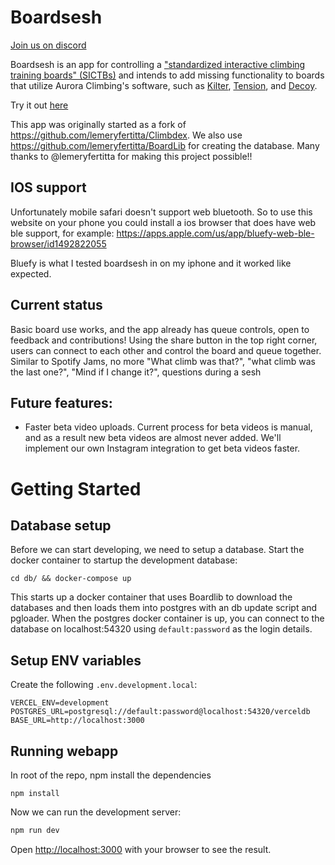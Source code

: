 # Boardsesh

[Join us on discord](https://discord.gg/YXA8GsXfQK)

Boardsesh is an app for controlling a ["standardized interactive climbing training boards" (SICTBs)](https://gearjunkie.com/climbing/kilter-moon-grasshopper-more-interactive-climbing-training-boards-explained) and intends to add missing functionality to boards that utilize Aurora Climbing's software, such as [Kilter](https://settercloset.com/pages/the-kilter-board),
[Tension](https://tensionclimbing.com/product/tension-board-sets/), and [Decoy](https://decoy-holds.com/pages/decoy-board).

Try it out [here](https://www.boardsesh.com/)

This app was originally started as a fork of https://github.com/lemeryfertitta/Climbdex.
We also use https://github.com/lemeryfertitta/BoardLib for creating the database.
Many thanks to @lemeryfertitta for making this project possible!!

## IOS support

Unfortunately mobile safari doesn't support web bluetooth. So to use this website on your phone you could install a ios browser that does have web ble support, for example: https://apps.apple.com/us/app/bluefy-web-ble-browser/id1492822055

Bluefy is what I tested boardsesh in on my iphone and it worked like expected.

## Current status

Basic board use works, and the app already has queue controls, open to feedback and contributions!
Using the share button in the top right corner, users can connect to each other and control the board and queue together.
Similar to Spotify Jams, no more "What climb was that?", "what climb was the last one?", "Mind if I change it?", questions during a sesh

## Future features:

- Faster beta video uploads. Current process for beta videos is manual, and as a result new beta videos are almost never added. We'll implement our own Instagram integration to get beta videos faster.

# Getting Started

## Database setup

Before we can start developing, we need to setup a database. Start the docker container to startup the development database:

```
cd db/ && docker-compose up
```

This starts up a docker container that uses Boardlib to download the databases and then loads them into postgres with an db update script and pgloader. When the postgres docker container is up,
you can connect to the database on localhost:54320 using `default:password` as the login details.

## Setup ENV variables

Create the following `.env.development.local`:

```
VERCEL_ENV=development
POSTGRES_URL=postgresql://default:password@localhost:54320/verceldb
BASE_URL=http://localhost:3000
```

## Running webapp

In root of the repo, npm install the dependencies

```
npm install
```

Now we can run the development server:

```bash
npm run dev
```

Open [http://localhost:3000](http://localhost:3000) with your browser to see the result.
